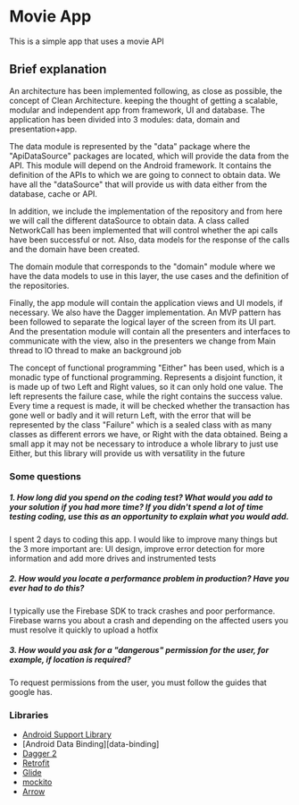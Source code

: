 Movie App
===========================================================
This is a simple app that uses a movie API

Brief explanation
-------------

An architecture has been implemented following, as close as possible, the concept of Clean Architecture. keeping the thought of getting a scalable, modular and independent app from framework, UI and database. The application has been divided into 3 modules: data, domain and presentation+app.

The data module is represented by the "data" package where the "ApiDataSource" packages are located, which will provide the data from the API. This module will depend on the Android framework. It contains the definition of the APIs to which we are going to connect to obtain data. We have all the "dataSource" that will provide us with data either from the database, cache or API.

In addition, we include the implementation of the repository and from here we will call the different dataSource to obtain data. A class called NetworkCall has been implemented that will control whether the api calls have been successful or not. Also, data models for the response of the calls and the domain have been created.

The domain module that corresponds to the "domain" module where we have the data models to use in this layer, the use cases and the definition of the repositories.

Finally, the app module will contain the application views and UI models, if necessary. We also have the Dagger implementation. An MVP pattern has been followed to separate the logical layer of the screen from its UI part. And the presentation module will contain all the presenters and interfaces to communicate with the view, also in the presenters we change from Main thread to IO thread to make an background job

The concept of functional programming "Either" has been used, which is a monadic type of functional programming. Represents a disjoint function, it is made up of two Left and Right values, so it can only hold one value. The left represents the failure case, while the right contains the success value. Every time a request is made, it will be checked whether the transaction has gone well or badly and it will return Left, with the error that will be represented by the class "Failure" which is a sealed class with as many classes as different errors we have, or Right with the data obtained. Being a small app it may not be necessary to introduce a whole library to just use Either, but this library will provide us with versatility in the future

### Some questions
##### 1. How long did you spend on the coding test? What would you add to your solution if you had more time? If you didn't spend a lot of time testing coding, use this as an opportunity to explain what you would add.
I spent 2 days to coding this app. I would like to improve many things but the 3 more important are: UI design, improve error detection for more information and add more drives and instrumented tests

##### 2. How would you locate a performance problem in production? Have you ever had to do this?
I typically use the Firebase SDK to track crashes and poor performance. Firebase warns you about a crash and depending on the affected users you must resolve it quickly to upload a hotfix

##### 3. How would you ask for a "dangerous" permission for the user, for example, if location is required?
To request permissions from the user, you must follow the guides that google has.


### Libraries
* [Android Support Library][support-lib]
* [Android Data Binding][data-binding]
* [Dagger 2][dagger2]
* [Retrofit][retrofit] 
* [Glide][glide]
* [mockito][mockito]
* [Arrow][arrow]


[support-lib]: https://developer.android.com/topic/libraries/support-library/index.html
[dagger2]: https://google.github.io/dagger
[retrofit]: http://square.github.io/retrofit
[glide]: https://github.com/bumptech/glide
[mockito]: http://site.mockito.org
[arrow]: https://github.com/arrow-kt/arrow
